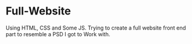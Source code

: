 # Full-Website
Using HTML, CSS and Some JS.
Trying to create a full website front end part to resemble a PSD I got to Work with. 
